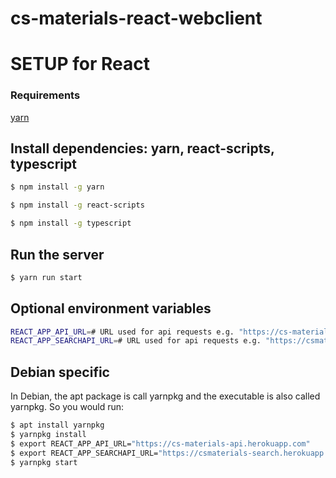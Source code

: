 # cs-materials-react-webclient

# SETUP for React 
### Requirements
[yarn](https://yarnpkg.com/)

## Install dependencies: yarn, react-scripts, typescript
```sh
$ npm install -g yarn 
```
```sh
$ npm install -g react-scripts
```
```sh
$ npm install -g typescript
```

## Run the server
```sh
$ yarn run start
```

## Optional environment variables
```sh
REACT_APP_API_URL=# URL used for api requests e.g. "https://cs-materials-api.herokuapp.com"
REACT_APP_SEARCHAPI_URL=# URL used for api requests e.g. "https://csmaterials-search.herokuapp.com"
```

## Debian specific

In Debian, the apt package is call yarnpkg and the executable is also called yarnpkg. So you would run:

```sh
$ apt install yarnpkg
$ yarnpkg install
$ export REACT_APP_API_URL="https://cs-materials-api.herokuapp.com"
$ export REACT_APP_SEARCHAPI_URL="https://csmaterials-search.herokuapp.com"
$ yarnpkg start
```
